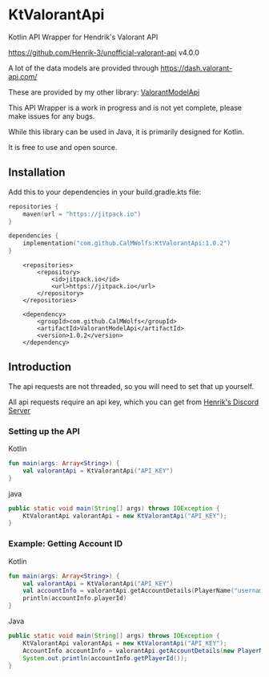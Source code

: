 # KtValorantApi

Kotlin API Wrapper for Hendrik's Valorant API

https://github.com/Henrik-3/unofficial-valorant-api v4.0.0

A lot of the data models are provided through https://dash.valorant-api.com/

These are provided by my other library: [ValorantModelApi](https://github.com/CalMWolfs/ValorantModelApi)

This API Wrapper is a work in progress and is not yet complete, please make issues for any bugs.

While this library can be used in Java, it is primarily designed for Kotlin.

It is free to use and open source.

## Installation

Add this to your dependencies in your build.gradle.kts file:

```kts
repositories {
    maven(url = "https://jitpack.io")
}

dependencies {
    implementation("com.github.CalMWolfs:KtValorantApi:1.0.2")
}
```

```maven
	<repositories>
		<repository>
		    <id>jitpack.io</id>
		    <url>https://jitpack.io</url>
		</repository>
	</repositories>

	<dependency>
	    <groupId>com.github.CalMWolfs</groupId>
	    <artifactId>ValorantModelApi</artifactId>
	    <version>1.0.2</version>
	</dependency>
```

## Introduction

The api requests are not threaded, so you will need to set that up yourself.

All api requests require an api key, which you can get from [Henrik's Discord Server]("https://discord.com/invite/X3GaVkX2YN)

### Setting up the API
 
Kotlin

```kotlin
fun main(args: Array<String>) {
    val valorantApi = KtValorantApi("API_KEY")
}
```
java

```java
public static void main(String[] args) throws IOException {
    KtValorantApi valorantApi = new KtValorantApi("API_KEY");
}
```
### Example: Getting Account ID

Kotlin
```kotlin
fun main(args: Array<String>) {
    val valorantApi = KtValorantApi("API_KEY")
    val accountInfo = valorantApi.getAccountDetails(PlayerName("username", "tag"))
    println(accountInfo.playerId)
}
```

Java
```java
public static void main(String[] args) throws IOException {
    KtValorantApi valorantApi = new KtValorantApi("API_KEY");
    AccountInfo accountInfo = valorantApi.getAccountDetails(new PlayerName("username", "tag"));
    System.out.println(accountInfo.getPlayerId());
}
```
